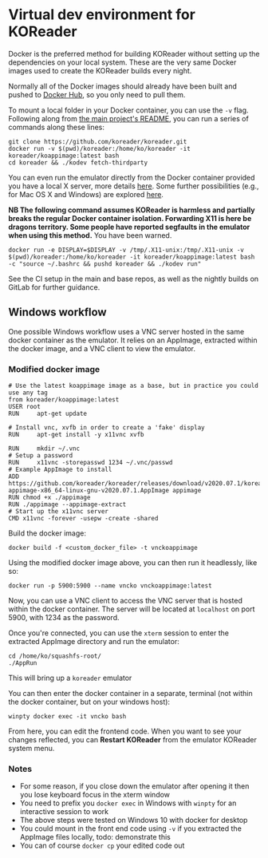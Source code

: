 # Virtual dev environment for KOReader

Docker is the preferred method for building KOReader without setting up the dependencies on your local system. These are the very same Docker images used to create the KOReader builds every night.

Normally all of the Docker images should already have been built and pushed to [Docker Hub](https://hub.docker.com/u/koreader), so you only need to pull them.

To mount a local folder in your Docker container, you can use the `-v` flag. Following along from [the main project's README](https://github.com/koreader/koreader#getting-the-source), you can run a series of commands along these lines:
```
git clone https://github.com/koreader/koreader.git
docker run -v $(pwd)/koreader:/home/ko/koreader -it koreader/koappimage:latest bash
cd koreader && ./kodev fetch-thirdparty
```

You can even run the emulator directly from the Docker container provided you have a local X server, more details [here](http://fabiorehm.com/blog/2014/09/11/running-gui-apps-with-docker/). Some further possibilities (e.g., for Mac OS X and Windows) are explored [here](https://stackoverflow.com/questions/16296753/can-you-run-gui-applications-in-a-docker-container).

**NB The following command assumes KOReader is harmless and partially breaks the regular Docker container isolation. Forwarding X11 is here be dragons territory. Some people have reported segfaults in the emulator when using this method.** You have been warned.

```
docker run -e DISPLAY=$DISPLAY -v /tmp/.X11-unix:/tmp/.X11-unix -v $(pwd)/koreader:/home/ko/koreader -it koreader/koappimage:latest bash -c "source ~/.bashrc && pushd koreader && ./kodev run"
```

See the CI setup in the main and base repos, as well as the nightly builds on GitLab for further guidance.

## Windows workflow
One possible Windows workflow uses a VNC server hosted in the same docker container as the emulator. It relies on an AppImage, extracted within the docker image, and a VNC client to view the emulator.

### Modified docker image
```
# Use the latest koappimage image as a base, but in practice you could use any tag
from koreader/koappimage:latest
USER root
RUN     apt-get update

# Install vnc, xvfb in order to create a 'fake' display
RUN     apt-get install -y x11vnc xvfb

RUN     mkdir ~/.vnc
# Setup a password
RUN     x11vnc -storepasswd 1234 ~/.vnc/passwd
# Example AppImage to install
ADD https://github.com/koreader/koreader/releases/download/v2020.07.1/koreader-appimage-x86_64-linux-gnu-v2020.07.1.AppImage appimage
RUN chmod +x ./appimage
RUN ./appimage --appimage-extract
# Start up the x11vnc server
CMD x11vnc -forever -usepw -create -shared
```
Build the docker image:
```
docker build -f <custom_docker_file> -t vnckoappimage
```
Using the modified docker image above, you can then run it headlessly, like so:
```
docker run -p 5900:5900 --name vncko vnckoappimage:latest
```
Now, you can use a VNC client to access the VNC server that is hosted within the docker container. The server will be located at `localhost` on port 5900, with 1234 as the password.

Once you're connected, you can use the `xterm` session to enter the extracted AppImage directory and run the emulator:
```
cd /home/ko/squashfs-root/
./AppRun
```
This will bring up a `koreader` emulator

You can then enter the docker container in a separate, terminal (not within the docker container, but on your windows host):
```
winpty docker exec -it vncko bash
```
From here, you can edit the frontend code. When you want to see your changes reflected, you can **Restart KOReader** from the emulator KOReader system menu.

### Notes
* For some reason, if you close down the emulator after opening it then you lose keyboard focus in the xterm window
* You need to prefix you `docker exec` in Windows with `winpty` for an interactive session to work
* The above steps were tested on Windows 10 with docker for desktop
* You could mount in the front end code using `-v` if you extracted the AppImage files locally, todo: demonstrate this
* You can of course `docker cp` your edited code out

